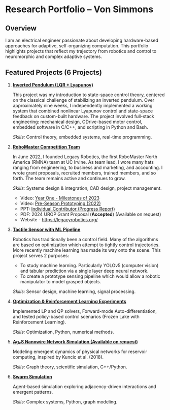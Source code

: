 # Research Portfolio – Von Simmons

## Overview
I am an electrical engineer passionate about developing hardware-based approaches for adaptive, self-organizing computation. This portfolio highlights projects that reflect my trajectory from robotics and control to neuromorphic and complex adaptive systems.

## Featured Projects (6 Projects)
1. **[Inverted Pendulum (LQR + Lyapunov)](https://github.com/vs65497/InvertedPendulum/blob/main/README.md)**

    This project was my introduction to state-space control theory, centered on the classical challenge of stabilizing an inverted pendulum. Over approximately nine weeks, I independently implemented a working system that combined nonlinear Lyapunov control and state-space feedback on custom-built hardware. The project involved full-stack engineering: mechanical design, ODrive-based motor control, embedded software in C/C++, and scripting in Python and Bash.

    *Skills:* Control theory, embedded systems, real-time programming.

2. **[RoboMaster Competition Team](https://www.youtube.com/watch?v=-XCVgsTe5O8)**  

    In June 2022, I founded Legacy Robotics, the first RoboMaster North America (RMNA) team at UC Irvine. As team lead, I wore many hats ranging from engineering, to business and marketing, and accounting. I wrote grant proposals, recruited members, trained members, and so forth. The team remains active and continues to grow.

   *Skills:* Systems design & integration, CAD design, project management.	
    - Video: [Year One - Milestones of 2023](https://www.youtube.com/watch?v=-XCVgsTe5O8)
    - Video: [Pre-Season Prototyping (2022)](https://www.youtube.com/watch?v=7hT9oZhGcco)
    - PPT: [Individual Contributor (Progress Report)](https://drive.google.com/file/d/1cgP-LLTiAtr5jk4ZOi2hmmDbhJTNPWQP/view?usp=drive_link)
    - PDF: 2024 UROP Grant Proposal (**Accepted**) (Available on request)
    - Website - https://legacyrobotics.org/

3. **[Tactile Sensor with ML Pipeline](https://github.com/vs65497/Tactile-Sensor)**  

    Robotics has traditionally been a control field. Many of the algorithms are based on optimization which attempt to tightly control trajectories. More recently machine learning has made its way onto the scene. This project serves 2 purposes:
    - To study machine learning. Particularly YOLOv5 (computer vision) and tabular prediction via a single layer deep neural network.
    - To create a prototype sensing pipeline which would allow a robotic manipulator to model grasped objects.
  
    *Skills:* Sensor design, machine learning, signal processing.

4. **[Optimization & Reinforcement Learning Experiments](https://github.com/vs65497/Optimizers/blob/main/OptSummary.ipynb)**  

    Implemented LP and QP solvers, Forward-mode Auto-differentiation, and tested policy-based control scenarios (Frozen Lake with Reinforcement Learning).  
  
    *Skills:* Optimization, Python, numerical methods.

6. **[Ag₂S Nanowire Network Simulation (Available on request)](https://github.com/vs65497/Portfolio/#)**  

    Modeling emergent dynamics of physical networks for reservoir computing, inspired by Kuncic et al. (2018).  
  
    *Skills:* Graph theory, scientific simulation, C++/Python.

8. **[Swarm Simulation](https://github.com/vs65497/Swarm-Coordinated-Control)**  

    Agent-based simulation exploring adjacency-driven interactions and emergent patterns.  
  
    *Skills:* Complex systems, Python, graph modeling.

